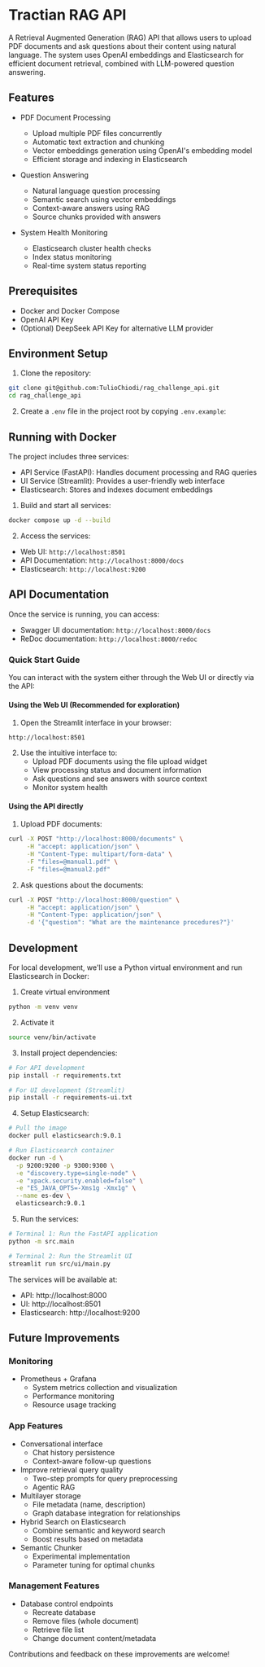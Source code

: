 # Tractian RAG API

A Retrieval Augmented Generation (RAG) API that allows users to upload PDF documents and ask questions about their content using natural language. The system uses OpenAI embeddings and Elasticsearch for efficient document retrieval, combined with LLM-powered question answering.

## Features

- PDF Document Processing
  - Upload multiple PDF files concurrently
  - Automatic text extraction and chunking
  - Vector embeddings generation using OpenAI's embedding model
  - Efficient storage and indexing in Elasticsearch

- Question Answering
  - Natural language question processing
  - Semantic search using vector embeddings
  - Context-aware answers using RAG
  - Source chunks provided with answers

- System Health Monitoring
  - Elasticsearch cluster health checks
  - Index status monitoring
  - Real-time system status reporting

## Prerequisites

- Docker and Docker Compose
- OpenAI API Key
- (Optional) DeepSeek API Key for alternative LLM provider

## Environment Setup

1. Clone the repository:
```bash
git clone git@github.com:TulioChiodi/rag_challenge_api.git
cd rag_challenge_api
```

2. Create a `.env` file in the project root by copying `.env.example`:


## Running with Docker

The project includes three services:
- API Service (FastAPI): Handles document processing and RAG queries
- UI Service (Streamlit): Provides a user-friendly web interface
- Elasticsearch: Stores and indexes document embeddings

1. Build and start all services:
```bash
docker compose up -d --build
```

2. Access the services:
- Web UI: `http://localhost:8501`
- API Documentation: `http://localhost:8000/docs`
- Elasticsearch: `http://localhost:9200`

## API Documentation

Once the service is running, you can access:
- Swagger UI documentation: `http://localhost:8000/docs`
- ReDoc documentation: `http://localhost:8000/redoc`

### Quick Start Guide

You can interact with the system either through the Web UI or directly via the API:

#### Using the Web UI (Recommended for exploration)

1. Open the Streamlit interface in your browser:
```
http://localhost:8501
```

2. Use the intuitive interface to:
   - Upload PDF documents using the file upload widget
   - View processing status and document information
   - Ask questions and see answers with source context
   - Monitor system health

#### Using the API directly

1. Upload PDF documents:
```bash
curl -X POST "http://localhost:8000/documents" \
     -H "accept: application/json" \
     -H "Content-Type: multipart/form-data" \
     -F "files=@manual1.pdf" \
     -F "files=@manual2.pdf"
```

2. Ask questions about the documents:
```bash
curl -X POST "http://localhost:8000/question" \
     -H "accept: application/json" \
     -H "Content-Type: application/json" \
     -d '{"question": "What are the maintenance procedures?"}'
```

## Development

For local development, we'll use a Python virtual environment and run Elasticsearch in Docker:

1. Create virtual environment
```bash
python -m venv venv
```

2. Activate it
```bash
source venv/bin/activate
```

3. Install project dependencies:
```bash
# For API development
pip install -r requirements.txt

# For UI development (Streamlit)
pip install -r requirements-ui.txt
```

4. Setup Elasticsearch:
```bash
# Pull the image
docker pull elasticsearch:9.0.1

# Run Elasticsearch container
docker run -d \
  -p 9200:9200 -p 9300:9300 \
  -e "discovery.type=single-node" \
  -e "xpack.security.enabled=false" \
  -e "ES_JAVA_OPTS=-Xms1g -Xmx1g" \
  --name es-dev \
  elasticsearch:9.0.1
```

5. Run the services:
```bash
# Terminal 1: Run the FastAPI application
python -m src.main

# Terminal 2: Run the Streamlit UI
streamlit run src/ui/main.py
```

The services will be available at:
- API: http://localhost:8000
- UI: http://localhost:8501
- Elasticsearch: http://localhost:9200

## Future Improvements

### Monitoring
- Prometheus + Grafana
  - System metrics collection and visualization
  - Performance monitoring
  - Resource usage tracking

### App Features
- Conversational interface
  - Chat history persistence
  - Context-aware follow-up questions
- Improve retrieval query quality
  - Two-step prompts for query preprocessing
  - Agentic RAG
- Multilayer storage
  - File metadata (name, description)
  - Graph database integration for relationships
- Hybrid Search on Elasticsearch
  - Combine semantic and keyword search
  - Boost results based on metadata
- Semantic Chunker
  - Experimental implementation
  - Parameter tuning for optimal chunks

### Management Features
- Database control endpoints
  - Recreate database
  - Remove files (whole document)
  - Retrieve file list
  - Change document content/metadata


Contributions and feedback on these improvements are welcome!